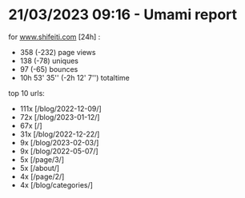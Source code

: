 # 21/03/2023 09:16 - Umami report
for www.shifeiti.com [24h] :

 - 358 (-232) page views
 - 138 (-78) uniques
 - 97 (-65) bounces
 - 10h 53' 35'' (-2h 12' 7'') totaltime


top 10 urls:
 - 111x [/blog/2022-12-09/]
 - 72x [/blog/2023-01-12/]
 - 67x [/]
 - 31x [/blog/2022-12-22/]
 - 9x [/blog/2023-02-03/]
 - 9x [/blog/2022-05-07/]
 - 5x [/page/3/]
 - 5x [/about/]
 - 4x [/page/2/]
 - 4x [/blog/categories/]


